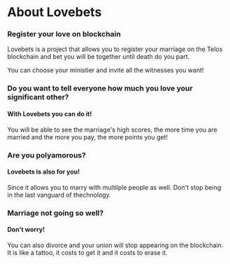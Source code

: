 # About Lovebets

### Register your love on blockchain
Lovebets is a project that allows you to register your marriage on the Telos blockchain and bet you will be together until death do you part.

You can choose your ministier and invite all the witnesses you want!

### Do you want to tell everyone how much you love your significant other?
#### With Lovebets you can do it!
You will be able to see the marriage's high scores, the more time you are married and the more you pay, the more points you get!

### Are you polyamorous? 
#### Lovebets is also for you!
Since it allows you to marry with multilple people as well.
Don't stop being in the last vanguard of thechnology.

### Marriage not going so well? 
#### Don't worry!
You can also divorce and your union will stop appearing on the blockchain. It is like a tattoo, it costs to get it and it costs to erase it.
